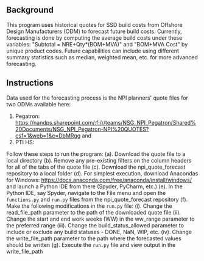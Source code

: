 ## Background

This program uses historical quotes for SSD build costs from Offshore Design Manufacturers (ODM) to forecast future build costs.
Currently, forecasting is done by computing the average build costs under these variables: "Subtotal = NRE+Qty*(BOM+MVA)" and "BOM+MVA Cost" by unique product codes. 
Future capabilities can include using different summary statistics such as median, weighted mean, etc. for more advanced forecasting. 

## Instructions

Data used for the forecasting process is the NPI planners' quote files for two ODMs available here: 
1. Pegatron: https://nandps.sharepoint.com/:f:/r/teams/NSG_NPI_Pegatron/Shared%20Documents/NSG_NPI_Pegatron-NPI%20QUOTES?csf=1&web=1&e=DbMRgg and 
2. PTI HS:

Follow these steps to run the program:
(a). Download the quote file to a local directory
(b). Remove any pre-existing filters on the column headers for all of the tabs of the quote file 
(c). Download the npi_quote_forecast repository to a local folder
(d). For simplest execution, download Anacondas for Windows: https://docs.anaconda.com/free/anaconda/install/windows/ and launch a Python IDE from there (Spyder, PyCharm, etc.)
(e). In the Python IDE, say Spyder, navigate to the File menu and open the ```functions.py``` and ```run.py``` files from the npi_quote_forecast repository
(f). Make the following modifications in the ```run.py``` file:
    (i). Change the read_file_path parameter to the path of the downloaded quote file
    (ii). Change the start and end work weeks (WW) in the ww_range parameter to the preferred range
    (iii). Change the build_status_allowed parameter to include or exclude any build statuses - DONE, NaN, WIP, etc.
    (iv). Change the write_file_path parameter to the path where the forecasted values should be written
(g). Execute the ```run.py``` file and view output in the write_file_path
 
